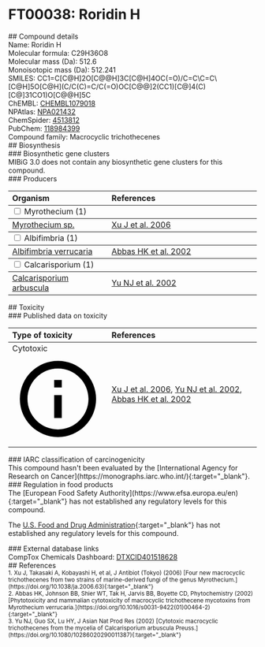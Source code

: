 
# FT00038: Roridin H
<div class="molecule_image" style="float:left">
<img data-smiles= CC1=C[C@H]2O[C@@H]3C[C@H]4OC(=O)/C=C\C=C\[C@H]5O[C@H](C/C(C)=C/C(=O)OC[C@@]2(CC1)[C@]4(C)[C@]31CO1)O[C@@H]5C data-smiles-options="{ 'width': 350, 'height': 350 }" />
</div>
## Compound details
<div style="overflow:hidden">
Name: Roridin H<br>
Molecular formula: C29H36O8<br>
Molecular mass (Da): 512.6<br>
Monoisotopic mass (Da): 512.241<br>
<div class="break_all">
SMILES: CC1=C[C@H]2O[C@@H]3C[C@H]4OC(=O)/C=C\C=C\[C@H]5O[C@H](C/C(C)=C/C(=O)OC[C@@]2(CC1)[C@]4(C)[C@]31CO1)O[C@@H]5C<br>
</div>
        ChEMBL: <a href=https://www.ebi.ac.uk/chembl/compound_report_card/CHEMBL1079018 target="_blank">CHEMBL1079018</a><br>
        NPAtlas: <a href=https://www.npatlas.org/explore/compounds/NPA021432 target="_blank">NPA021432</a><br>
        ChemSpider: <a href=https://www.chemspider.com/Chemical-Structure.4513812.html target="_blank">4513812</a><br>
        PubChem: <a href=https://pubchem.ncbi.nlm.nih.gov/compound/118984399 target="_blank">118984399</a><br>
    Compound family: Macrocyclic trichothecenes<br>
</div>

<div markdown="block" class="section">
## Biosynthesis
<div markdown="block" class="subsection">
### Biosynthetic gene clusters
<div markdown="block" class="indented_block">
MIBiG 3.0 does not contain any biosynthetic gene clusters for this compound.
</div>
</div>

<div markdown="block" class="subsection">
### Producers
<table>
<thead>
<tr>
<th style="text-align: left;" role="columnheader" width="40%" data-sort-default>Organism</th>
<th style="text-align: left;" role="columnheader" width="60%">References</th>
</tr>
</thead>
        <tbody class="header">
        <tr>
        <td style="text-align: left;" colspan="2">
        <input type="checkbox" data-toggle="toggle" id=Myrothecium>
        <label for=Myrothecium>Myrothecium (1)</label>
        </td>
        </tr>
        </tbody>
        <tbody class="hide">
                <tr>
                <td style="text-align: left;"><a href="https://www.ncbi.nlm.nih.gov/Taxonomy/Browser/wwwtax.cgi?mode=Info&id=1756106" target="_blank">Myrothecium sp.</a></td>
                <td style="text-align: left;"><a href="#REF00051">Xu J et al. 2006</a></td>
                </tr>
        </tbody>
        <tbody class="header">
        <tr>
        <td style="text-align: left;" colspan="2">
        <input type="checkbox" data-toggle="toggle" id=Albifimbria>
        <label for=Albifimbria>Albifimbria (1)</label>
        </td>
        </tr>
        </tbody>
        <tbody class="hide">
                <tr>
                <td style="text-align: left;"><a href="https://www.ncbi.nlm.nih.gov/Taxonomy/Browser/wwwtax.cgi?mode=Info&id=1859699" target="_blank">Albifimbria verrucaria</a></td>
                <td style="text-align: left;"><a href="#REF00465">Abbas HK et al. 2002</a></td>
                </tr>
        </tbody>
        <tbody class="header">
        <tr>
        <td style="text-align: left;" colspan="2">
        <input type="checkbox" data-toggle="toggle" id=Calcarisporium>
        <label for=Calcarisporium>Calcarisporium (1)</label>
        </td>
        </tr>
        </tbody>
        <tbody class="hide">
                <tr>
                <td style="text-align: left;"><a href="https://www.ncbi.nlm.nih.gov/Taxonomy/Browser/wwwtax.cgi?mode=Info&id=240499" target="_blank">Calcarisporium arbuscula</a></td>
                <td style="text-align: left;"><a href="#REF00469">Yu NJ et al. 2002</a></td>
                </tr>
        </tbody>
</table>
</div>
</div>

<div markdown="block" class="section">
## Toxicity
<div markdown="block" class="subsection">
### Published data on toxicity
<table>
<thead>
<tr>
<th style="text-align: left;" role="columnheader" width="40%" data-sort-default>Type of toxicity</th>
<th style="text-align: left;" role="columnheader" width="60%">References</th>
</tr>
</thead>
<tbody>
<tr>
<td style="text-align: left;">Cytotoxic <span class="twemoji" title="Toxic to cells"><svg xmlns="http://www.w3.org/2000/svg" viewBox="0 0 24 24"><path d="M11 9h2V7h-2m1 13c-4.41 0-8-3.59-8-8s3.59-8 8-8 8 3.59 8 8-3.59 8-8 8m0-18A10 10 0 0 0 2 12a10 10 0 0 0 10 10 10 10 0 0 0 10-10A10 10 0 0 0 12 2m-1 15h2v-6h-2v6Z"></path></svg></span></td>
<td style="text-align: left;"><a href="#REF00051">Xu J et al. 2006</a>, <a href="#REF00469">Yu NJ et al. 2002</a>, <a href="#REF00465">Abbas HK et al. 2002</a></td>
</tr>
</tbody>
</table>
</div>

<div markdown="block" class="subsection">
### IARC classification of carcinogenicity
<div markdown="block" class="indented_block">
This compound hasn't been evaluated by the [International Agency for Research on Cancer](https://monographs.iarc.who.int/){:target="_blank"}.<br>
</div>
</div>

<div markdown="block" class="subsection">
### Regulation in food products
<div markdown="block" class="indented_block">
The [European Food Safety Authority](https://www.efsa.europa.eu/en){:target="_blank"} has not established any regulatory levels for this compound. <br>

The [U.S. Food and Drug Administration](https://www.fda.gov/){:target="_blank"} has not established any regulatory levels for this compound. <br>

</div>
</div>

<div markdown="block" class="subsection">
### External database links
<div markdown="block" class="indented_block">
CompTox Chemicals Dashboard: <a href=https://comptox.epa.gov/dashboard/chemical/details/DTXCID401518628 target="_blank">DTXCID401518628</a><br>
</div>
</div>
</div>

<div markdown="block" class="section">
## References
<div markdown="block" style="font-size: smaller;">
<span id=REF00051>
1. Xu J, Takasaki A, Kobayashi H, et al, J Antibiot (Tokyo) (2006) [Four new macrocyclic trichothecenes from two strains of marine-derived fungi of the genus Myrothecium.](https://doi.org/10.1038/ja.2006.63){:target="_blank"}<br>
</span>

<span id=REF00465>
2. Abbas HK, Johnson BB, Shier WT, Tak H, Jarvis BB, Boyette CD, Phytochemistry (2002) [Phytotoxicity and mammalian cytotoxicity of macrocyclic trichothecene mycotoxins from Myrothecium verrucaria.](https://doi.org/10.1016/s0031-9422(01)00464-2){:target="_blank"}<br>
</span>

<span id=REF00469>
3. Yu NJ, Guo SX, Lu HY, J Asian Nat Prod Res (2002) [Cytotoxic macrocyclic trichothecenes from the mycelia of Calcarisporium arbuscula Preuss.](https://doi.org/10.1080/10286020290011387){:target="_blank"}<br>
</span>

</div>
</div>

<script type="text/javascript" src="https://unpkg.com/smiles-drawer@2.0.1/dist/smiles-drawer.min.js"></script>
<script>
    SmiDrawer.apply();
</script>